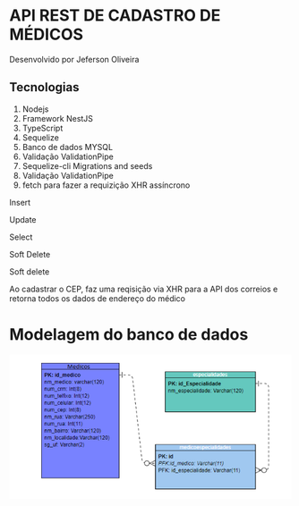 <h1>API REST DE CADASTRO DE MÉDICOS</h1>
<p>Desenvolvido por Jeferson Oliveira</p>
<div>
  <h2>Tecnologias</h2>
  
<ol>
  <li>Nodejs</li>
  <li>Framework NestJS</li>
  <li>TypeScript</li>
  <li>Sequelize</li>
  <li>Banco de dados MYSQL</li>
  <li>Validação ValidationPipe</li>
  <li>Sequelize-cli Migrations and seeds</li>
  <li> Validação ValidationPipe</li>
  <li> fetch para fazer a requizição XHR assíncrono</li>
</ol>
<p>Insert</p> 
<p>Update</p> 
<p>Select</p> 
<p>Soft Delete</p> 
<p>Soft delete</p> 
<p>Ao cadastrar o CEP, faz uma reqisição via XHR para a API dos correios e retorna todos os dados de endereço do médico</p>
  
  <h1>Modelagem do banco de dados</h1>
  <img src="./bd.png"/>
  
  

</div>
